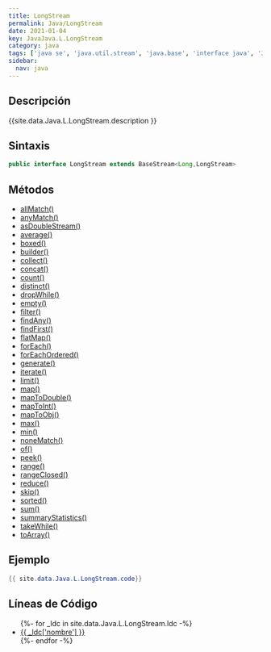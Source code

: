 ```yaml
---
title: LongStream
permalink: Java/LongStream
date: 2021-01-04
key: JavaJava.L.LongStream
category: java
tags: ['java se', 'java.util.stream', 'java.base', 'interface java', 'Java 1.8']
sidebar: 
  nav: java
---
```


## Descripción
{{site.data.Java.L.LongStream.description }}

## Sintaxis
~~~java
public interface LongStream extends BaseStream<Long,LongStream>
~~~

## Métodos
* [allMatch()](/Java/LongStream/allMatch)
* [anyMatch()](/Java/LongStream/anyMatch)
* [asDoubleStream()](/Java/LongStream/asDoubleStream)
* [average()](/Java/LongStream/average)
* [boxed()](/Java/LongStream/boxed)
* [builder()](/Java/LongStream/builder)
* [collect()](/Java/LongStream/collect)
* [concat()](/Java/LongStream/concat)
* [count()](/Java/LongStream/count)
* [distinct()](/Java/LongStream/distinct)
* [dropWhile()](/Java/LongStream/dropWhile)
* [empty()](/Java/LongStream/empty)
* [filter()](/Java/LongStream/filter)
* [findAny()](/Java/LongStream/findAny)
* [findFirst()](/Java/LongStream/findFirst)
* [flatMap()](/Java/LongStream/flatMap)
* [forEach()](/Java/LongStream/forEach)
* [forEachOrdered()](/Java/LongStream/forEachOrdered)
* [generate()](/Java/LongStream/generate)
* [iterate()](/Java/LongStream/iterate)
* [limit()](/Java/LongStream/limit)
* [map()](/Java/LongStream/map)
* [mapToDouble()](/Java/LongStream/mapToDouble)
* [mapToInt()](/Java/LongStream/mapToInt)
* [mapToObj()](/Java/LongStream/mapToObj)
* [max()](/Java/LongStream/max)
* [min()](/Java/LongStream/min)
* [noneMatch()](/Java/LongStream/noneMatch)
* [of()](/Java/LongStream/of)
* [peek()](/Java/LongStream/peek)
* [range()](/Java/LongStream/range)
* [rangeClosed()](/Java/LongStream/rangeClosed)
* [reduce()](/Java/LongStream/reduce)
* [skip()](/Java/LongStream/skip)
* [sorted()](/Java/LongStream/sorted)
* [sum()](/Java/LongStream/sum)
* [summaryStatistics()](/Java/LongStream/summaryStatistics)
* [takeWhile()](/Java/LongStream/takeWhile)
* [toArray()](/Java/LongStream/toArray)

## Ejemplo
~~~java
{{ site.data.Java.L.LongStream.code}}
~~~

## Líneas de Código
<ul>
{%- for _ldc in site.data.Java.L.LongStream.ldc -%}
   <li>
       <a href="{{_ldc['url'] }}">{{ _ldc['nombre'] }}</a>
   </li>
{%- endfor -%}
</ul>
